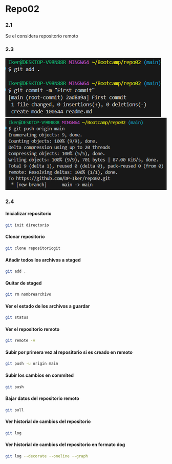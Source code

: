 # Repo02

### 2.1  
Se el considera repositorio remoto  

### 2.3
![](img/1.PNG)  
![](img/2.PNG)

### 2.4
#### Inicializar repositorio
```bash
git init directorio
``` 
#### Clonar repositorio
```bash
git clone repositoriogit
```

#### Añadir todos los archivos a staged
```bash
git add .
```

#### Quitar de staged
```bash
git rm nombrearchivo
```

#### Ver el estado de los archivos a guardar
```bash
git status
```

#### Ver el repositorio remoto
```bash
git remote -v
```

#### Subir por primera vez al repositorio si es creado en remoto
```bash
git push -u origin main
```

#### Subir los cambios en commited
```bash
git push
```

#### Bajar datos del repositorio remoto
```bash
git pull
```

#### Ver historial de cambios del repositorio
```bash
git log
```

#### Ver historial de cambios del repositorio en formato dog
```bash
git log --decorate --oneline --graph
```